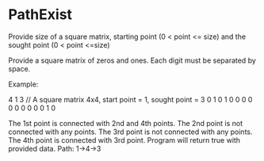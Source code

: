 # PathExist
Provide size of a square matrix, starting point (0 < point <= size) and the sought point (0 < point <=size)

Provide a square matrix of zeros and ones.
Each digit must be separated by space.

Example:

4 1 3 // A square matrix 4x4, start point = 1, sought point = 3
0 1 0 1
0 0 0 0
0 0 0 0
0 0 1 0

The 1st point is connected with 2nd and 4th points.
The 2nd point is not connected with any points.
The 3rd point is not connected with any points.
The 4th point is connected with 3rd point.
Program will return true with provided data.
Path: 1->4->3
